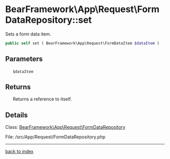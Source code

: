 # BearFramework\App\Request\FormDataRepository::set

Sets a form data item.

```php
public self set ( BearFramework\App\Request\FormDataItem $dataItem )
```

## Parameters

&nbsp;&nbsp;&nbsp;&nbsp;&nbsp;&nbsp;`$dataItem`

## Returns

&nbsp;&nbsp;&nbsp;&nbsp;&nbsp;&nbsp;Returns a reference to itself.

## Details

Class: [BearFramework\App\Request\FormDataRepository](bearframework.app.request.formdatarepository.class.md)

File: /src/App/Request/FormDataRepository.php

---

[back to index](index.md)

